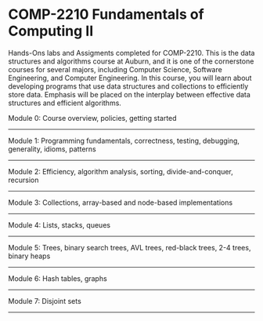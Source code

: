 # COMP-2210 Fundamentals of Computing II

Hands-Ons labs and Assigments completed for COMP-2210. This is the data structures and algorithms course at Auburn, and it is one of the cornerstone courses for several majors, including Computer Science, Software Engineering, and Computer Engineering. In this course, you will learn about developing programs that use data structures and collections to efficiently store data. Emphasis will be placed on the interplay between effective data structures and efficient algorithms.

Module 0: Course overview, policies, getting started

---

Module 1: Programming fundamentals, correctness, testing, debugging, generality, idioms, patterns

---

Module 2: Efficiency, algorithm analysis, sorting, divide-and-conquer, recursion

---

Module 3: Collections, array-based and node-based implementations

---

Module 4: Lists, stacks, queues

---

Module 5: Trees, binary search trees, AVL trees, red-black trees, 2-4 trees, binary heaps

---

Module 6: Hash tables, graphs

---

Module 7: Disjoint sets

---
